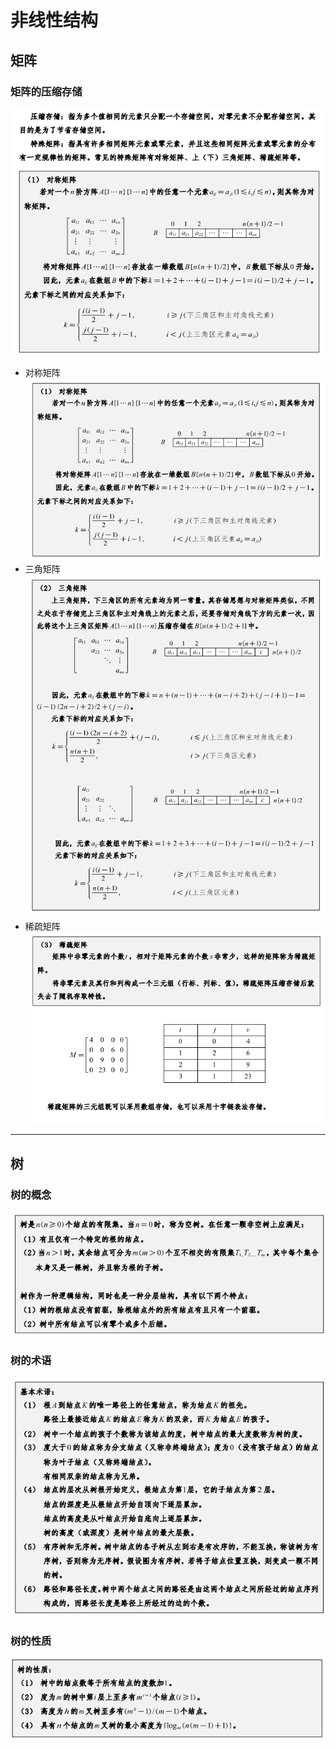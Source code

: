 # 非线性结构

## 矩阵
### 矩阵的压缩存储
![alt text](../资源/矩阵的压缩存储.png)
- 对称矩阵
![alt text](../资源/对称矩阵.png)
- 三角矩阵
![alt text](../资源/三角矩阵.png)
- 稀疏矩阵
![alt text](../资源/稀疏矩阵.png)


---
## 树
### 树的概念
![alt text](../资源/树的概念.png)
### 树的术语
![alt text](../资源/树的术语.png)
### 树的性质
![alt text](../资源/树的性质.png)